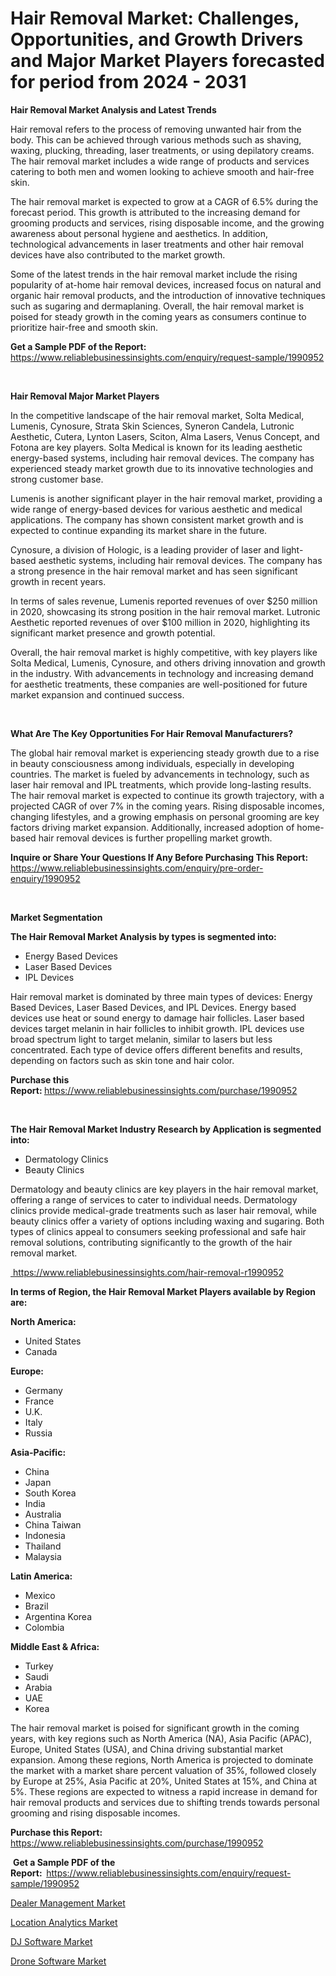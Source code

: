 <p><h1>Hair Removal Market: Challenges, Opportunities, and Growth Drivers and Major Market Players forecasted for period from 2024 - 2031</h1></p><p><strong>Hair Removal Market Analysis and Latest Trends</strong></p>
<p><p>Hair removal refers to the process of removing unwanted hair from the body. This can be achieved through various methods such as shaving, waxing, plucking, threading, laser treatments, or using depilatory creams. The hair removal market includes a wide range of products and services catering to both men and women looking to achieve smooth and hair-free skin.</p><p>The hair removal market is expected to grow at a CAGR of 6.5% during the forecast period. This growth is attributed to the increasing demand for grooming products and services, rising disposable income, and the growing awareness about personal hygiene and aesthetics. In addition, technological advancements in laser treatments and other hair removal devices have also contributed to the market growth.</p><p>Some of the latest trends in the hair removal market include the rising popularity of at-home hair removal devices, increased focus on natural and organic hair removal products, and the introduction of innovative techniques such as sugaring and dermaplaning. Overall, the hair removal market is poised for steady growth in the coming years as consumers continue to prioritize hair-free and smooth skin.</p></p>
<p><strong>Get a Sample PDF of the Report:&nbsp;</strong> <a href="https://www.reliablebusinessinsights.com/enquiry/request-sample/1990952">https://www.reliablebusinessinsights.com/enquiry/request-sample/1990952</a></p>
<p>&nbsp;</p>
<p><strong>Hair Removal Major Market Players</strong></p>
<p><p>In the competitive landscape of the hair removal market, Solta Medical, Lumenis, Cynosure, Strata Skin Sciences, Syneron Candela, Lutronic Aesthetic, Cutera, Lynton Lasers, Sciton, Alma Lasers, Venus Concept, and Fotona are key players. Solta Medical is known for its leading aesthetic energy-based systems, including hair removal devices. The company has experienced steady market growth due to its innovative technologies and strong customer base.</p><p>Lumenis is another significant player in the hair removal market, providing a wide range of energy-based devices for various aesthetic and medical applications. The company has shown consistent market growth and is expected to continue expanding its market share in the future.</p><p>Cynosure, a division of Hologic, is a leading provider of laser and light-based aesthetic systems, including hair removal devices. The company has a strong presence in the hair removal market and has seen significant growth in recent years.</p><p>In terms of sales revenue, Lumenis reported revenues of over $250 million in 2020, showcasing its strong position in the hair removal market. Lutronic Aesthetic reported revenues of over $100 million in 2020, highlighting its significant market presence and growth potential.</p><p>Overall, the hair removal market is highly competitive, with key players like Solta Medical, Lumenis, Cynosure, and others driving innovation and growth in the industry. With advancements in technology and increasing demand for aesthetic treatments, these companies are well-positioned for future market expansion and continued success.</p></p>
<p>&nbsp;</p>
<p><strong>What Are The Key Opportunities For Hair Removal Manufacturers?</strong></p>
<p><p>The global hair removal market is experiencing steady growth due to a rise in beauty consciousness among individuals, especially in developing countries. The market is fueled by advancements in technology, such as laser hair removal and IPL treatments, which provide long-lasting results. The hair removal market is expected to continue its growth trajectory, with a projected CAGR of over 7% in the coming years. Rising disposable incomes, changing lifestyles, and a growing emphasis on personal grooming are key factors driving market expansion. Additionally, increased adoption of home-based hair removal devices is further propelling market growth.</p></p>
<p><strong>Inquire or Share Your Questions If Any Before Purchasing This Report:</strong> <a href="https://www.reliablebusinessinsights.com/enquiry/pre-order-enquiry/1990952">https://www.reliablebusinessinsights.com/enquiry/pre-order-enquiry/1990952</a></p>
<p>&nbsp;</p>
<p><strong>Market Segmentation</strong></p>
<p><strong>The Hair Removal Market Analysis by types is segmented into:</strong></p>
<p><ul><li>Energy Based Devices</li><li>Laser Based Devices</li><li>IPL Devices</li></ul></p>
<p><p>Hair removal market is dominated by three main types of devices: Energy Based Devices, Laser Based Devices, and IPL Devices. Energy based devices use heat or sound energy to damage hair follicles. Laser based devices target melanin in hair follicles to inhibit growth. IPL devices use broad spectrum light to target melanin, similar to lasers but less concentrated. Each type of device offers different benefits and results, depending on factors such as skin tone and hair color.</p></p>
<p><strong>Purchase this Report:&nbsp;</strong><a href="https://www.reliablebusinessinsights.com/purchase/1990952">https://www.reliablebusinessinsights.com/purchase/1990952</a></p>
<p>&nbsp;</p>
<p><strong>The Hair Removal Market Industry Research by Application is segmented into:</strong></p>
<p><ul><li>Dermatology Clinics</li><li>Beauty Clinics</li></ul></p>
<p><p>Dermatology and beauty clinics are key players in the hair removal market, offering a range of services to cater to individual needs. Dermatology clinics provide medical-grade treatments such as laser hair removal, while beauty clinics offer a variety of options including waxing and sugaring. Both types of clinics appeal to consumers seeking professional and safe hair removal solutions, contributing significantly to the growth of the hair removal market.</p></p>
<p><a href="https://www.reliablebusinessinsights.com/hair-removal-r1990952">&nbsp;https://www.reliablebusinessinsights.com/hair-removal-r1990952</a></p>
<p><strong>In terms of Region, the Hair Removal Market Players available by Region are:</strong></p>
<p>
    <p> <strong> North America: </strong>
        <ul>
            <li>United States</li>
            <li>Canada</li>
        </ul>
        </p> 
    <p> <strong> Europe: </strong>
        <ul>
            <li>Germany</li>
            <li>France</li>
            <li>U.K.</li>
            <li>Italy</li>
            <li>Russia</li>
        </ul>
        </p> 
    <p> <strong> Asia-Pacific: </strong>
        <ul>
            <li>China</li>
            <li>Japan</li>
            <li>South Korea</li>
            <li>India</li>
            <li>Australia</li>
            <li>China Taiwan</li>
            <li>Indonesia</li>
            <li>Thailand</li>
            <li>Malaysia</li>
        </ul>
        </p> 
    <p> <strong> Latin America: </strong>
        <ul>
            <li>Mexico</li>
            <li>Brazil</li>
            <li>Argentina Korea</li>
            <li>Colombia</li>
        </ul>
        </p> 
    <p> <strong> Middle East & Africa: </strong>
        <ul>
            <li>Turkey</li>
            <li>Saudi</li>
            <li>Arabia</li>
            <li>UAE</li>
            <li>Korea</li>
        </ul>
    </p>
    </p>
<p><p>The hair removal market is poised for significant growth in the coming years, with key regions such as North America (NA), Asia Pacific (APAC), Europe, United States (USA), and China driving substantial market expansion. Among these regions, North America is projected to dominate the market with a market share percent valuation of 35%, followed closely by Europe at 25%, Asia Pacific at 20%, United States at 15%, and China at 5%. These regions are expected to witness a rapid increase in demand for hair removal products and services due to shifting trends towards personal grooming and rising disposable incomes.</p></p>
<p><strong>Purchase this Report: </strong><a href="https://www.reliablebusinessinsights.com/purchase/1990952">https://www.reliablebusinessinsights.com/purchase/1990952</a></p>
<p>&nbsp;<strong>Get a Sample PDF of the Report:&nbsp;&nbsp;</strong><a href="https://www.reliablebusinessinsights.com/enquiry/request-sample/1990952">https://www.reliablebusinessinsights.com/enquiry/request-sample/1990952</a></p>
<p><strong></strong></p>
<p><p><a href="https://github.com/AnnChovey2023/Market-Research-Report-List-2/blob/main/dealer-management-market.md">Dealer Management Market</a></p><p><a href="https://github.com/yadanielu/Market-Research-Report-List-2/blob/main/location-analytics-market.md">Location Analytics Market</a></p><p><a href="https://github.com/DeonteStanton2023/Market-Research-Report-List-2/blob/main/dj-software-market.md">DJ Software Market</a></p><p><a href="https://github.com/ZackaryHalvorson2023/Market-Research-Report-List-2/blob/main/drone-software-market.md">Drone Software Market</a></p></p>